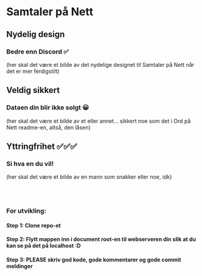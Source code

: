 # Samtaler på Nett
## Nydelig design
### Bedre enn Discord ✅
(her skal det være et bilde av det nydelige designet til Samtaler på Nett når det er mer ferdigstilt)

## Veldig sikkert
### Dataen din blir ikke solgt 😀
(her skal det være et bilde av et eller annet... sikkert noe som det i Ord på Nett readme-en, altså, den låsen)

## Yttringfrihet ✅✅✅
### Si hva en du vil!
(her skal det være et bilde av en mann som snakker eller noe, idk)

<br> <br>

### For utvikling:
#### Step 1: Clone repo-et
#### Step 2: Flytt mappen inn i document root-en til webserveren din slik at du kan se på det på localhost :D
#### Step 3: PLEASE skriv god kode, gode kommentarer og gode commit meldinger
